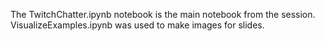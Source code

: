 The TwitchChatter.ipynb notebook is the main notebook from the session. VisualizeExamples.ipynb was used to make images for slides.
